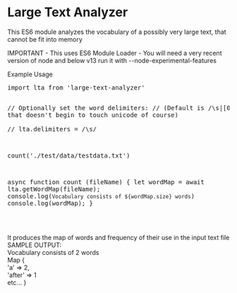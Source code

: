 # Large Text Analyzer

<p>
This ES6 module analyzes the vocabulary of a possibly very large text, that cannot be fit into memory
</p>
<bold>
IMPORTANT - This uses ES6 Module Loader - You will need a very recent version of node and below v13 run it with --node-experimental-features
</bold>

<p>
<bold>
Example Usage
</bold>
</p>
<pre>
import lta from 'large-text-analyzer'

// Optionally set the word delimiters:
// (Default is /\s|[0-9\-]/ but that doesn't begin to touch unicode of course)    
// lta.delimiters = /\s/             

count('./test/data/testdata.txt')

async function count (fileName) {
    let wordMap = await lta.getWordMap(fileName);
    console.log(`Vocabulary consists of ${wordMap.size} words`)
    console.log(wordMap);
}

</pre>

<br>
It produces the map of words and frequency of their use in the input text file

<br>
SAMPLE OUTPUT: 
<br>
Vocabulary consists of 2 words
<br>
Map {
  <br>
  'a' => 2,
  <br>
  'after' => 1
  <br>
  etc...
}
